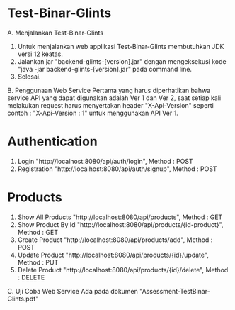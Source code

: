 # Test-Binar-Glints

A. Menjalankan Test-Binar-Glints
  1. Untuk menjalankan web applikasi Test-Binar-Glints membutuhkan JDK versi 12 keatas.
  2. Jalankan jar "backend-glints-[version].jar" dengan mengeksekusi kode "java -jar backend-glints-[version].jar" pada command line.
  3. Selesai.

B. Penggunaan Web Service
  Pertama yang harus diperhatikan bahwa service API yang dapat digunakan adalah Ver 1 dan Ver 2, saat setiap kali melakukan request harus menyertakan header "X-Api-Version" seperti contoh : "X-Api-Version : 1" untuk menggunakan API Ver 1.
  
  # Authentication
  1. Login "http://localhost:8080/api/auth/login", Method : POST
  2. Registration "http://localhost:8080/api/auth/signup", Method : POST
  
  # Products
  1. Show All Products "http://localhost:8080/api/products", Method : GET
  2. Show Product By Id "http://localhost:8080/api/products/{id-product}", Method : GET
  3. Create Product "http://localhost:8080/api/products/add", Method : POST
  4. Update Product "http://localhost:8080/api/products/{id}/update", Method : PUT
  5. Delete Product "http://localhost:8080/api/products/{id}/delete", Method : DELETE

C. Uji Coba Web Service
  Ada pada dokumen "Assessment-TestBinar-Glints.pdf"
